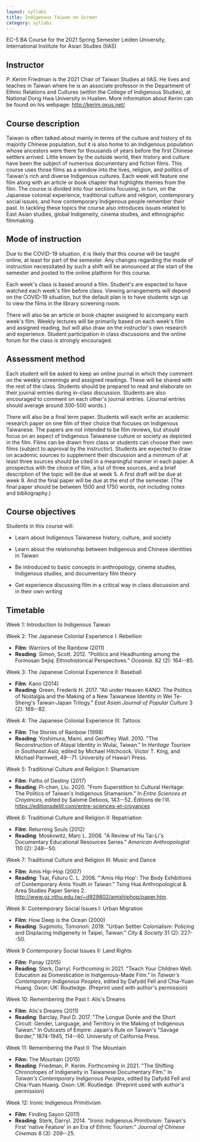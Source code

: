 ```yaml
---
layout: syllabi
title: Indigenous Taiwan on Screen
category: syllabi
---
```


EC-5 BA Course for the 2021 Spring Semester
Leiden University, International Institute for Asian Studies (IIAS) 

## Instructor

P. Kerim Friedman is the 2021 Chair of Taiwan Studies at IIAS. He lives and teaches in Taiwan where he is an associate professor in the Department of Ethnic Relations and Cultures (within the College of Indigenous Studies), at National Dong Hwa University in Hualien. More information about Kerim can be found on his webpage: http://kerim.oxus.net/

## Course description

Taiwan is often talked about mainly in terms of the culture and history of its majority Chinese population, but it is also home to an Indigenous population whose ancestors were there for thousands of years before the first Chinese settlers arrived. Little known by the outside world, their history and culture have been the subject of numerous documentary and fiction films. This course uses those films as a window into the lives, religion, and politics of Taiwan's rich and diverse Indigenous cultures. Each week will feature one film along with an article or book chapter that highlights themes from the film. The course is divided into four sections focusing, in turn, on the Japanese colonial experience, traditional culture and religion, contemporary social issues, and how contemporary Indigenous people remember their past. In tackling these topics the course also introduces issues related to East Asian studies, global Indigeneity, cinema studies, and ethnographic filmmaking.

## Mode of instruction

Due to the COVID-19 situation, it is likely that this course will be taught online, at least for part of the semester. Any changes regarding the mode of instruction necessitated by such a shift will be announced at the start of the semester and posted to the online platform for this course.

Each week's class is based around a film. Student's are expected to have watched each week's film before class. Viewing arrangements will depend on the COVID-19 situation, but the default plan is to have students sign up to view the films in the library screening room.

There will also be an article or book chapter assigned to accompany each week's film. Weekly lectures will be primarily based on each week's film and assigned reading, but will also draw on the instructor's own research and experience. Student participation in class discussions and the online forum for the class is strongly encouraged.

## Assessment method

Each student will be asked to keep an online journal in which they comment on the weekly screenings and assigned readings. These will be shared with the rest of the class. Students should be prepared to read and elaborate on their journal entries during in-class discussion. Students are also encouraged to comment on each other's journal entries. (Journal entries should average around 300-500 words.)

There will also be a final term paper. Students will each write an academic research paper on one film of their choice that focuses on Indigenous Taiwanese. The papers are not intended to be film reviews, but should focus on an aspect of Indigenous Taiwanese culture or society as depicted in the film. Films can be drawn from class or students can choose their own films (subject to approval by the instructor). Students are expected to draw on academic sources to supplement their discussion and a minimum of at least three sources should be cited in a meaningful manner in each paper. A prospectus with the choice of film, a list of three sources, and a brief description of the topic will be due at week 5. A first draft will be due at week 9. And the final paper will be due at the end of the semester. (The final paper should be between 1500 and 1750 words, not including notes and bibliography.)

## Course objectives

Students in this course will:

-   Learn about Indigenous Taiwanese history, culture, and society

-   Learn about the relationship between Indigenous and Chinese identities in Taiwan

-   Be introduced to basic concepts in anthropology, cinema studies, Indigenous studies, and documentary film theory

-   Get experience discussing film in a critical way in class discussion and in their own writing

## Timetable

Week 1: Introduction to Indigenous Taiwan

Week 2: The Japanese Colonial Experience I: Rebellion

-  **Film**: Warriors of the Rainbow (2011)
-  **Reading**: Simon, Scott. 2012. "Politics and Headhunting among the Formosan Sejiq: Ethnohistorical Perspectives." *Oceania*. 82 (2): 164--85.

Week 3: The Japanese Colonial Experience II: Baseball

-  **Film**: Kano (2014)
-  **Reading**: Green, Frederik H. 2017. "All under Heaven KANO: The Politics of Nostalgia and the Making of a New Taiwanese Identity in Wei Te-Sheng's Taiwan-Japan Trilogy." *East Asian Journal of Popular Culture* 3 (2): 169--82.

Week 4: The Japanese Colonial Experience III: Tattoos

-  **Film**: The Stories of Rainbow (1998)
-  **Reading**: Yoshimura, Mami, and Geoffrey Wall. 2010. "The Reconstruction of Atayal Identity in Wulai, Taiwan." In *Heritage Tourism in Southeast Asia*, edited by Michael Hitchcock, Victor T. King, and Michael Parnwell, 49--71. University of Hawaiʻi Press.

Week 5: Traditional Culture and Religion I: Shamanism

-  **Film**: Paths of Destiny (2017)
-  **Reading**: Pi-chen, Liu. 2020. "From Superstition to Cultural Heritage: The Politics of Taiwan's Indigenous Shamanism." In *Entre Sciences et Croyances*, edited by Salomé Deboos, 143--52. Éditions de l'Ill. https://editionsdelill.com/entre-sciences-et-croyances

Week 6: Traditional Culture and Religion II: Repatriation

-  **Film**: Returning Souls (2012)
-  **Reading**: Moskowitz, Marc L. 2008. "A Review of Hu Tai-Li's Documentary Educational Resources Series." *American Anthropologist* 110 (2): 248--50.

Week 7: Traditional Culture and Religion III: Music and Dance

-  **Film**: Amis Hip-Hop (2007)
-  **Reading**: Tsai, Futuru C. L. 2006. "'Amis Hip Hop': The Body Exhibitions of Contemporary Amis Youth in Taiwan." Tsing Hua Anthropological & Area Studies Paper Series 2. http://www.oz.nthu.edu.tw/~d929802/amishiphop/paper.htm.

Week 8: Contemporary Social Issues I: Urban Migration

-  **Film**: How Deep is the Ocean (2000)
-  **Reading**: Sugimoto, Tomonori. 2019. "Urban Settler Colonialism: Policing and Displacing Indigeneity in Taipei, Taiwan." *City & Society* 31 (2): 227--50.

Week 9 Contemporary Social Issues II: Land Rights

-  **Film**: Panay (2015)
-  **Reading**: Sterk, Darryl. Forthcoming in 2021. "Teach Your Children Well: Education as Domestication in Indigenous-Made Film." In *Taiwan's Contemporary Indigenous Peoples*, edited by Dafydd Fell and Chia-Yuan Huang. Oxon: UK: Routledge. (Preprint used with author's permission)

Week 10: Remembering the Past I: Alis's Dreams

-  **Film**: Alis's Dreams (2011)
-  **Reading**: Barclay, Paul D. 2017. "The Longue Durée and the Short Circuit: Gender, Language, and Territory in the Making of Indigenous Taiwan." In Outcasts of Empire: Japan's Rule on Taiwan's "Savage Border," 1874-1945, 114--60. University of California Press.

Week 11: Remembering the Past II: The Mountain

-  **Film:** The Mountain (2015)
-  **Reading**: Friedman, P. Kerim. Forthcoming in 2021. "The Shifting Chronotopes of Indigeneity in Taiwanese Documentary Film." In *Taiwan's Contemporary Indigenous Peoples*, edited by Dafydd Fell and Chia-Yuan Huang. Oxon: UK: Routledge. (Preprint used with author's permission)

Week 12: Ironic Indigenous Primitivism

-  **Film**: Finding Sayon (2011)
-  **Reading**: Sterk, Darryl. 2014. "Ironic Indigenous Primitivism: Taiwan's First 'native Feature' in an Era of Ethnic Tourism." *Journal of Chinese Cinemas* 8 (3): 209--25.
